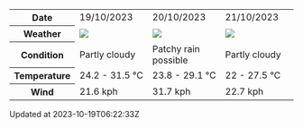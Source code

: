 
<table>
    <tr>
        <th>Date</th>
        <td>19/10/2023</td><td>20/10/2023</td><td>21/10/2023</td>
    </tr>
    <tr>
        <th>Weather</th>
        <td><img src="https://cdn.weatherapi.com/weather/64x64/day/116.png"/></td><td><img src="https://cdn.weatherapi.com/weather/64x64/day/176.png"/></td><td><img src="https://cdn.weatherapi.com/weather/64x64/day/116.png"/></td>
    </tr>
    <tr>
        <th>Condition</th>
        <td width="200px">Partly cloudy</td><td width="200px">Patchy rain possible</td><td width="200px">Partly cloudy</td>
    </tr>
    <tr>
        <th>Temperature</th>
        <td>24.2 -  31.5 °C</td><td>23.8 -  29.1 °C</td><td>22 -  27.5 °C</td>
    </tr>
    <tr>
        <th>Wind</th>
        <td>21.6 kph</td><td>31.7 kph</td><td>22.7 kph</td>
    </tr>
</table>


Updated at 2023-10-19T06:22:33Z

